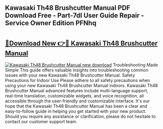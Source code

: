 ## Kawasaki Th48 Brushcutter Manual PDF Download Free - Part-7dI User Guide Repair - Service Owner Edition PFNhq

# <h2><a href="http://bc78715.oget.top/?id=Kawasaki+Th48+Brushcutter+Manual">🔗Download New 👉🔴 Kawasaki Th48 Brushcutter Manual</a></h2>

[![Kawasaki Th48 Brushcutter Manual new download](https://i.imgur.com/5g1atiW.png)](http://bc78715.oget.top/?id=Kawasaki+Th48+Brushcutter+Manual)
Troubleshooting Made Simple This guide offers valuable insights into troubleshooting common issues with your new Kawasaki Th48 Brushcutter Manual. Safety Precautions for Indoor Use Please adhere to all safety precautions when using your new Kawasaki Th48 Brushcutter Manual indoors. Kawasaki Th48 Brushcutter Manual advanced features include multi-language support, real-time translation, customizable widgets, and voice recognition, all accessible through the user-friendly and customizable interface. It's our hope that the Kawasaki Th48 Brushcutter Manual has been a clear and easy-to-follow guide in helping you get started with your new product. Should you require any assistance or clarification, please do not hesitate to contact our customer support team.
